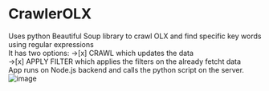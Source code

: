 # CrawlerOLX
Uses python Beautiful Soup library to crawl OLX and find specific key words using regular expressions  
It has two options:   ->[x] CRAWL which updates the data  
                    ->[x] APPLY FILTER which applies the filters on the already fetcht data  
App runs on Node.js backend and calls the python script on the server.  
![image](https://user-images.githubusercontent.com/99676849/222992014-22d49a03-8ec5-41e7-a364-f6813af15bae.png)
